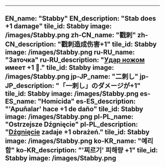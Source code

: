 ---

EN_name: "Stabby"
EN_description: "Stab does +1 damage"
tile_id: Stabby
image: /images/Stabby.png
zh-CN_name: "戳刺"
zh-CN_description: "戳刺造成伤害+1"
tile_id: Stabby
image: /images/Stabby.png
ru-RU_name: "Заточка"
ru-RU_description: "<a href = '../ru_ru/abilities#Stab'>Удар ножом</a> имеет +1 🔸."
tile_id: Stabby
image: /images/Stabby.png
jp-JP_name: "二刺し"
jp-JP_description: "「一刺し」のダメージが+1"
tile_id: Stabby
image: /images/Stabby.png
es-ES_name: "Homicida"
es-ES_description: "'Apuñalar' hace +1 de daño"
tile_id: Stabby
image: /images/Stabby.png
pl-PL_name: "Ostrzejsze Dźgnięcie"
pl-PL_description: "<a href = '../pl_pl/abilities#Stab'>Dźgnięcie</a> zadaje +1 obrażeń."
tile_id: Stabby
image: /images/Stabby.png
ko-KR_name: "예리함"
ko-KR_description: "'찌르기' 피해량 +1"
tile_id: Stabby
image: /images/Stabby.png
---